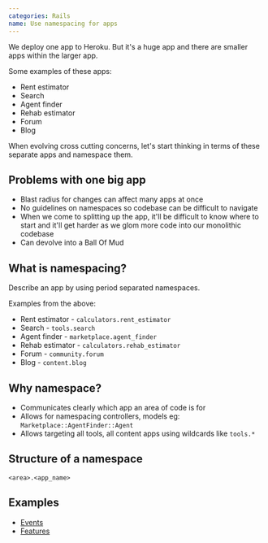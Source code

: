 ```yaml
---
categories: Rails
name: Use namespacing for apps
---
```


We deploy one app to Heroku. But it's a huge app and there are smaller apps within the larger app.

Some examples of these apps:

* Rent estimator
* Search
* Agent finder
* Rehab estimator
* Forum
* Blog

When evolving cross cutting concerns, let's start thinking in terms of these separate apps and namespace them.

## Problems with one big app

* Blast radius for changes can affect many apps at once
* No guidelines on namespaces so codebase can be difficult to navigate
* When we come to splitting up the app, it'll be difficult to know where to start and it'll get harder as we glom more code into our monolithic codebase
* Can devolve into a Ball Of Mud

## What is namespacing?

Describe an app by using period separated namespaces.

Examples from the above:

* Rent estimator - `calculators.rent_estimator`
* Search - `tools.search`
* Agent finder - `marketplace.agent_finder`
* Rehab estimator - `calculators.rehab_estimator`
* Forum - `community.forum`
* Blog - `content.blog`


## Why namespace?

* Communicates clearly which app an area of code is for
* Allows for namespacing controllers, models eg: `Marketplace::AgentFinder::Agent`
* Allows targeting all tools, all content apps using wildcards like `tools.*`

## Structure of a namespace

`<area>.<app_name>`

## Examples

* [Events](https://github.com/BiggerPockets/biggerpockets/blob/dffe76a35df84b26ca7f30e5061d0202348e8d66/lib/events/event.rb#L45-L49)
* [Features](https://github.com/BiggerPockets/biggerpockets/pull/16341/files#diff-55fe8f75e59662410da141d170d53137b121237ca215d6cbd8465278cb97a66dR10-R12)